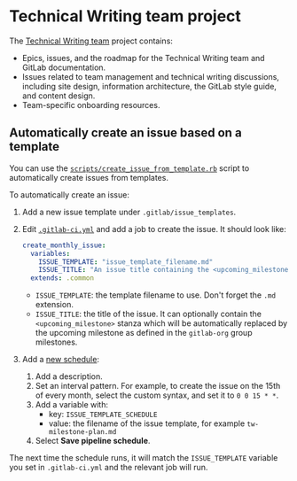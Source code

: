 # Technical Writing team project

The [Technical Writing team](https://about.gitlab.com/handbook/engineering/ux/technical-writing/)
project contains:

- Epics, issues, and the roadmap for the Technical Writing team and GitLab
  documentation.
- Issues related to team management and technical writing discussions, including
  site design, information architecture, the GitLab style guide, and content
  design.
- Team-specific onboarding resources.

## Automatically create an issue based on a template

You can use the [`scripts/create_issue_from_template.rb`](scripts/create_issue_from_template.rb)
script to automatically create issues from templates.

To automatically create an issue:

1. Add a new issue template under `.gitlab/issue_templates`.
1. Edit [`.gitlab-ci.yml`](.gitlab-ci.yml) and add a job to
   create the issue. It should look like:

   ```yaml
   create_monthly_issue:
     variables:
       ISSUE_TEMPLATE: "issue_template_filename.md"
       ISSUE_TITLE: "An issue title containing the <upcoming_milestone>"
     extends: .common
   ```

   - `ISSUE_TEMPLATE`: the template filename to use. Don't forget the `.md` extension.
   - `ISSUE_TITLE`: the title of the issue. It can optionally contain the
     `<upcoming_milestone>` stanza which will be automatically replaced by the
     upcoming milestone as defined in the `gitlab-org` group milestones.

1. Add a [new schedule](https://gitlab.com/gitlab-org/technical-writing/-/pipeline_schedules/new):
   1. Add a description.
   1. Set an interval pattern. For example, to create the issue on the 15th of
      every month, select the custom syntax, and set it to `0 0 15 * *`.
   1. Add a variable with:
      - key: `ISSUE_TEMPLATE_SCHEDULE`
      - value: the filename of the issue template, for example `tw-milestone-plan.md`
   1. Select **Save pipeline schedule**.

The next time the schedule runs, it will match the `ISSUE_TEMPLATE` variable
you set in `.gitlab-ci.yml` and the relevant job will run.

